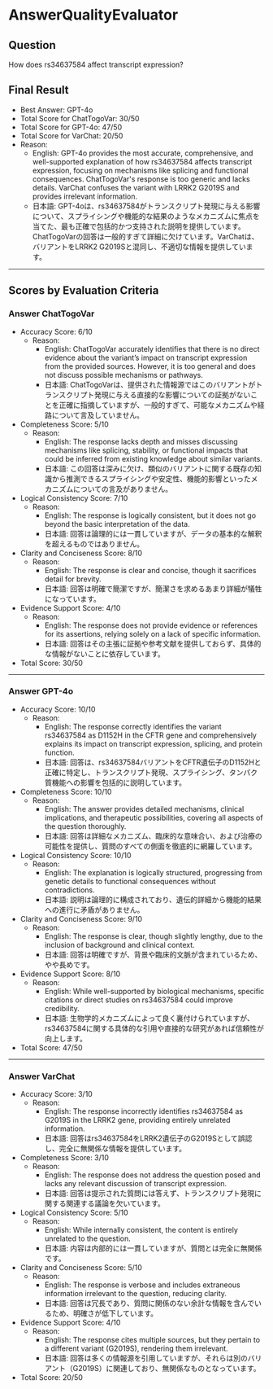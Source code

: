 # AnswerQualityEvaluator

## Question

How does rs34637584 affect transcript expression?

## Final Result

- Best Answer: GPT-4o
- Total Score for ChatTogoVar: 30/50
- Total Score for GPT-4o: 47/50
- Total Score for VarChat: 20/50
- Reason:
  - English: GPT-4o provides the most accurate, comprehensive, and well-supported explanation of how rs34637584 affects transcript expression, focusing on mechanisms like splicing and functional consequences. ChatTogoVar's response is too generic and lacks details. VarChat confuses the variant with LRRK2 G2019S and provides irrelevant information.
  - 日本語: GPT-4oは、rs34637584がトランスクリプト発現に与える影響について、スプライシングや機能的な結果のようなメカニズムに焦点を当てた、最も正確で包括的かつ支持された説明を提供しています。ChatTogoVarの回答は一般的すぎて詳細に欠けています。VarChatは、バリアントをLRRK2 G2019Sと混同し、不適切な情報を提供しています。

---

## Scores by Evaluation Criteria

### Answer ChatTogoVar
- Accuracy Score: 6/10
  - Reason: 
    - English: ChatTogoVar accurately identifies that there is no direct evidence about the variant’s impact on transcript expression from the provided sources. However, it is too general and does not discuss possible mechanisms or pathways.
    - 日本語: ChatTogoVarは、提供された情報源ではこのバリアントがトランスクリプト発現に与える直接的な影響についての証拠がないことを正確に指摘していますが、一般的すぎて、可能なメカニズムや経路について言及していません。
- Completeness Score: 5/10
  - Reason: 
    - English: The response lacks depth and misses discussing mechanisms like splicing, stability, or functional impacts that could be inferred from existing knowledge about similar variants.
    - 日本語: この回答は深みに欠け、類似のバリアントに関する既存の知識から推測できるスプライシングや安定性、機能的影響といったメカニズムについての言及がありません。
- Logical Consistency Score: 7/10
  - Reason: 
    - English: The response is logically consistent, but it does not go beyond the basic interpretation of the data.
    - 日本語: 回答は論理的には一貫していますが、データの基本的な解釈を超えるものではありません。
- Clarity and Conciseness Score: 8/10
  - Reason: 
    - English: The response is clear and concise, though it sacrifices detail for brevity.
    - 日本語: 回答は明確で簡潔ですが、簡潔さを求めるあまり詳細が犠牲になっています。
- Evidence Support Score: 4/10
  - Reason: 
    - English: The response does not provide evidence or references for its assertions, relying solely on a lack of specific information.
    - 日本語: 回答はその主張に証拠や参考文献を提供しておらず、具体的な情報がないことに依存しています。
- Total Score: 30/50

---

### Answer GPT-4o
- Accuracy Score: 10/10
  - Reason: 
    - English: The response correctly identifies the variant rs34637584 as D1152H in the CFTR gene and comprehensively explains its impact on transcript expression, splicing, and protein function.
    - 日本語: 回答は、rs34637584バリアントをCFTR遺伝子のD1152Hと正確に特定し、トランスクリプト発現、スプライシング、タンパク質機能への影響を包括的に説明しています。
- Completeness Score: 10/10
  - Reason: 
    - English: The answer provides detailed mechanisms, clinical implications, and therapeutic possibilities, covering all aspects of the question thoroughly.
    - 日本語: 回答は詳細なメカニズム、臨床的な意味合い、および治療の可能性を提供し、質問のすべての側面を徹底的に網羅しています。
- Logical Consistency Score: 10/10
  - Reason: 
    - English: The explanation is logically structured, progressing from genetic details to functional consequences without contradictions.
    - 日本語: 説明は論理的に構成されており、遺伝的詳細から機能的結果への進行に矛盾がありません。
- Clarity and Conciseness Score: 9/10
  - Reason: 
    - English: The response is clear, though slightly lengthy, due to the inclusion of background and clinical context.
    - 日本語: 回答は明確ですが、背景や臨床的文脈が含まれているため、やや長めです。
- Evidence Support Score: 8/10
  - Reason: 
    - English: While well-supported by biological mechanisms, specific citations or direct studies on rs34637584 could improve credibility.
    - 日本語: 生物学的メカニズムによって良く裏付けられていますが、rs34637584に関する具体的な引用や直接的な研究があれば信頼性が向上します。
- Total Score: 47/50

---

### Answer VarChat
- Accuracy Score: 3/10
  - Reason: 
    - English: The response incorrectly identifies rs34637584 as G2019S in the LRRK2 gene, providing entirely unrelated information.
    - 日本語: 回答はrs34637584をLRRK2遺伝子のG2019Sとして誤認し、完全に無関係な情報を提供しています。
- Completeness Score: 3/10
  - Reason: 
    - English: The response does not address the question posed and lacks any relevant discussion of transcript expression.
    - 日本語: 回答は提示された質問には答えず、トランスクリプト発現に関する関連する議論を欠いています。
- Logical Consistency Score: 5/10
  - Reason: 
    - English: While internally consistent, the content is entirely unrelated to the question.
    - 日本語: 内容は内部的には一貫していますが、質問とは完全に無関係です。
- Clarity and Conciseness Score: 5/10
  - Reason: 
    - English: The response is verbose and includes extraneous information irrelevant to the question, reducing clarity.
    - 日本語: 回答は冗長であり、質問に関係のない余計な情報を含んでいるため、明確さが低下しています。
- Evidence Support Score: 4/10
  - Reason: 
    - English: The response cites multiple sources, but they pertain to a different variant (G2019S), rendering them irrelevant.
    - 日本語: 回答は多くの情報源を引用していますが、それらは別のバリアント（G2019S）に関連しており、無関係なものとなっています。
- Total Score: 20/50